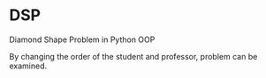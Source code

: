 # DSP
Diamond Shape Problem in Python OOP

By changing the order of the student and professor, problem can be examined.
